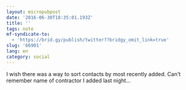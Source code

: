 ```yaml
---
layout: micropubpost
date: '2016-06-30T18:35:01.193Z'
title: ''
tags: note
mf-syndicate-to:
  - 'https://brid.gy/publish/twitter??bridgy_omit_link=true'
slug: '66901'
lang: en
category: social
---
```

I wish there was a way to sort contacts by most recently added. Can&#39;t remember name of contractor I added last night…
